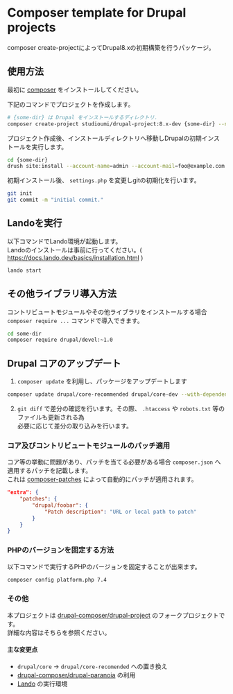 # Composer template for Drupal projects

composer create-projectによってDrupal8.xの初期構築を行うパッケージ。

## 使用方法

最初に [composer](https://getcomposer.org/doc/00-intro.md#installation-linux-unix-osx) をインストールしてください。

下記のコマンドでプロジェクトを作成します。

```bash
# {some-dir} は Drupal をインストールするディレクトリ.
composer create-project studioumi/drupal-project:8.x-dev {some-dir} --no-interaction
```

プロジェクト作成後、インストールディレクトリへ移動しDrupalの初期インストールを実行します。

```bash
cd {some-dir}
drush site:install --account-name=admin --account-mail=foo@example.com --account-pass=pass --locale=ja --db-url=mysql://user:password@host:port/dbname
```

初期インストール後、 `settings.php` を変更しgitの初期化を行います。

```bash
git init
git commit -m "initial commit."
```

## Landoを実行

以下コマンドでLando環境が起動します。  
Landoのインストールは事前に行ってください。( https://docs.lando.dev/basics/installation.html )

```bash
lando start
```

## その他ライブラリ導入方法

コントリビュートモジュールやその他ライブラリをインストールする場合
`composer require ...` コマンドで導入できます。

```bash
cd some-dir
composer require drupal/devel:~1.0
```

## Drupal コアのアップデート

1. `composer update` を利用し、パッケージをアップデートします

```bash
composer update drupal/core-recommended drupal/core-dev --with-dependencies
```

2. `git diff` で差分の確認を行います。その際、 `.htaccess` や `robots.txt` 等のファイルも更新される為  
   必要に応じて差分の取り込みを行います。

### コア及びコントリビュートモジュールのパッチ適用

コア等の挙動に問題があり、パッチを当てる必要がある場合 `composer.json` へ適用するパッチを記載します。  
これは [composer-patches](https://github.com/cweagans/composer-patches) によって自動的にパッチが適用されます。

```json
"extra": {
    "patches": {
        "drupal/foobar": {
            "Patch description": "URL or local path to patch"
        }
    }
}
```

### PHPのバージョンを固定する方法

以下コマンドで実行するPHPのバージョンを固定することが出来ます。

```bash
composer config platform.php 7.4
```

### その他

本プロジェクトは [drupal-composer/drupal-project](https://github.com/drupal-composer/drupal-project) のフォークプロジェクトです。  
詳細な内容はそちらを参照ください。

#### 主な変更点

- `drupal/core` -> `drupal/core-recomended` への置き換え
- [drupal-composer/drupal-paranoia](https://packagist.org/packages/drupal-composer/drupal-paranoia) の利用
- [Lando](https://docs.lando.dev/) の実行環境